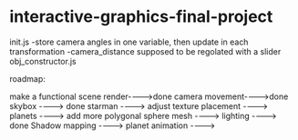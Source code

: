 # interactive-graphics-final-project

init.js
-store camera angles in one variable, then update in each transformation
-camera_distance supposed to be regolated with a slider
obj_constructor.js



roadmap:

make a functional scene render---->done
camera movement---->done
skybox ----> done
starman ----> adjust texture placement ---->
planets ----> add more polygonal sphere mesh ---->
lighting ----> done
Shadow mapping ----> 
planet animation ---->

